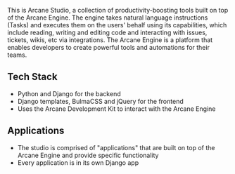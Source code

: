 This is Arcane Studio, a collection of productivity-boosting tools built on top of the Arcane Engine. 
The engine takes natural language instructions (Tasks) and executes them on the users' behalf using its capabilities,
which include reading, writing and editing code and interacting with issues, tickets, wikis, etc via integrations.
The Arcane Engine is a platform that enables developers to create powerful tools and automations for their teams.

## Tech Stack
* Python and Django for the backend
* Django templates, BulmaCSS and jQuery for the frontend
* Uses the Arcane Development Kit to interact with the Arcane Engine


## Applications

* The studio is comprised of "applications" that are built on top of the Arcane Engine and provide specific functionality
* Every application is in its own Django app